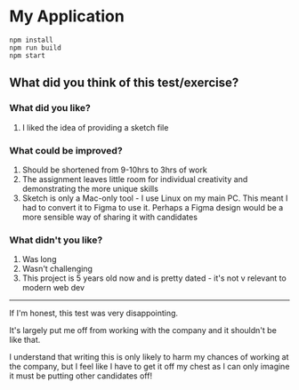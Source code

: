 # My Application

```
npm install
npm run build
npm start
```

## What did you think of this test/exercise?

### What did you like?

1. I liked the idea of providing a sketch file

### What could be improved?

1. Should be shortened from 9-10hrs to 3hrs of work
2. The assignment leaves little room for individual creativity and demonstrating the more unique skills
3. Sketch is only a Mac-only tool - I use Linux on my main PC. This meant I had to convert it to Figma to use it. Perhaps a Figma design would be a more sensible way of sharing it with candidates

### What didn't you like?

1. Was long
2. Wasn't challenging
3. This project is 5 years old now and is pretty dated - it's not v relevant to modern web dev

---

If I'm honest, this test was very disappointing.

It's largely put me off from working with the company and it shouldn't be like that.

I understand that writing this is only likely to harm my chances of working at the company, but I feel like I have to get it off my chest as I can only imagine it must be putting other candidates off!
